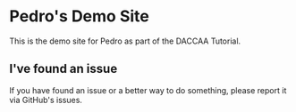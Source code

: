# Pedro's Demo Site
This is the demo site for Pedro as part of the DACCAA Tutorial.

## I've found an issue
If you have found an issue or a better way to do something, please report it via GitHub's issues.

